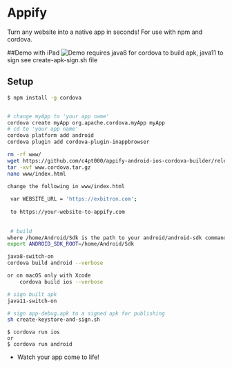 # Appify
Turn any website into a native app in seconds! For use with npm and cordova.

##Demo with iPad
![Demo](Demo.gif)
requires java8 for cordova to build apk, java11 to sign see create-apk-sign.sh file 
## Setup
```bash
$ npm install -g cordova


# change myApp to 'your app name'
cordova create myApp org.apache.cordova.myApp myApp
# cd to 'your app name'
cordova platform add android
cordova plugin add cordova-plugin-inappbrowser

rm -rf www/
wget https://github.com/c4pt000/appify-android-ios-cordova-builder/releases/download/www/www.cordova.tar.gz
tar -xvf www.cordova.tar.gz
nano www/index.html 

change the following in www/index.html
 
 var WEBSITE_URL = 'https://exbitron.com';
 
 to https://your-website-to-appify.com
 
 
 # build
where /home/Android/Sdk is the path to your android/android-sdk command line tools
export ANDROID_SDK_ROOT=/home/Android/Sdk

java8-switch-on 
cordova build android --verbose

or on macOS only with Xcode
    cordova build ios --verbose

# sign built apk
java11-switch-on

# sign app-debug.apk to a signed apk for publishing
sh create-keystore-and-sign.sh
```
```
$ cordova run ios 
or
$ cordova run android
```
  * Watch your app come to life!




